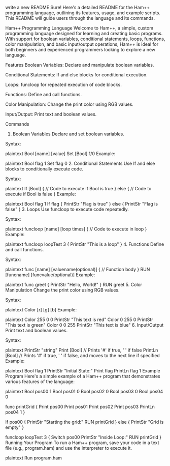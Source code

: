 write a new README
Sure! Here's a detailed README for the Ham++ programming language, outlining its features, usage, and example scripts. This README will guide users through the language and its commands.

Ham++ Programming Language
Welcome to Ham++, a simple, custom programming language designed for learning and creating basic programs. With support for boolean variables, conditional statements, loops, functions, color manipulation, and basic input/output operations, Ham++ is ideal for both beginners and experienced programmers looking to explore a new language.

Features
Boolean Variables: Declare and manipulate boolean variables.

Conditional Statements: If and else blocks for conditional execution.

Loops: funcloop for repeated execution of code blocks.

Functions: Define and call functions.

Color Manipulation: Change the print color using RGB values.

Input/Output: Print text and boolean values.

Commands
1. Boolean Variables
Declare and set boolean variables.

Syntax:

plaintext
Bool [name] [value]
Set [Bool] 1/0
Example:

plaintext
Bool flag 1
Set flag 0
2. Conditional Statements
Use If and else blocks to conditionally execute code.

Syntax:

plaintext
If [Bool] {
    // Code to execute if Bool is true
} else {
    // Code to execute if Bool is false
}
Example:

plaintext
Bool flag 1
If flag {
    PrintStr "Flag is true"
} else {
    PrintStr "Flag is false"
}
3. Loops
Use funcloop to execute code repeatedly.

Syntax:

plaintext
funcloop [name] [loop times] {
    // Code to execute in loop
}
Example:

plaintext
funcloop loopTest 3 {
    PrintStr "This is a loop"
}
4. Functions
Define and call functions.

Syntax:

plaintext
func [name] [valuename(optional)] {
    // Function body
}
RUN [funcname] [funcvalue(optional)]
Example:

plaintext
func greet {
    PrintStr "Hello, World!"
}
RUN greet
5. Color Manipulation
Change the print color using RGB values.

Syntax:

plaintext
Color [r] [g] [b]
Example:

plaintext
Color 255 0 0
PrintStr "This text is red"
Color 0 255 0
PrintStr "This text is green"
Color 0 0 255
PrintStr "This text is blue"
6. Input/Output
Print text and boolean values.

Syntax:

plaintext
PrintStr "string"
Print [Bool]      // Prints '#' if true, ' ' if false
PrintLn [Bool]    // Prints '#' if true, ' ' if false, and moves to the next line if specified
Example:

plaintext
Bool flag 1
PrintStr "Initial State:"
Print flag
PrintLn flag 1
Example Program
Here's a simple example of a Ham++ program that demonstrates various features of the language:

plaintext
Bool pos00 1
Bool pos01 0
Bool pos02 0
Bool pos03 0
Bool pos04 0

func printGrid {
    Print pos00
    Print pos01
    Print pos02
    Print pos03
    PrintLn pos04 1
}

If pos00 {
    PrintStr "Starting the grid:"
    RUN printGrid
} else {
    PrintStr "Grid is empty"
}

funcloop loopTest 3 {
    Switch pos00
    PrintStr "Inside Loop:"
    RUN printGrid
}
Running Your Program
To run a Ham++ program, save your code in a text file (e.g., program.ham) and use the interpreter to execute it.

plaintext
Run program.ham
